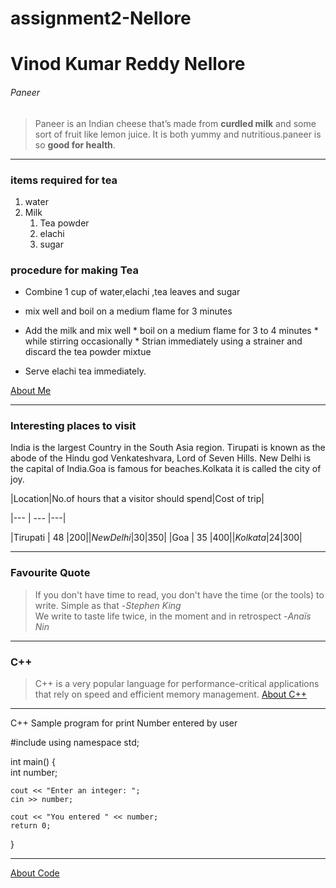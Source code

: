 # assignment2-Nellore
# Vinod Kumar Reddy Nellore
###### Paneer 
 > Paneer is an Indian cheese that’s made from **curdled milk** and some sort of fruit like lemon juice. It is both yummy and nutritious.paneer is so **good for health**.

 ---

 ### items required for tea
1. water
2. Milk
     1. Tea powder
     2. elachi
     3. sugar

### procedure for making Tea
* Combine 1 cup of water,elachi ,tea leaves and sugar 
* mix well  and boil on a medium flame for 3 minutes
* Add the milk and mix well
       * boil on a medium flame for 3 to 4 minutes 
       * while stirring occasionally
       * Strian immediately using a strainer and discard the tea powder mixtue 
 
* Serve elachi tea immediately.

[About Me](https://github.com/vinod540/assignment2-Nellore/blob/main/AboutMe.md)

---

### Interesting places to visit
 India is the largest Country in the South Asia region. Tirupati is known as the abode of the Hindu god Venkateshvara, Lord of Seven Hills. New Delhi is the capital of India.Goa is famous for beaches.Kolkata it is called the city of joy.

 |Location|No.of hours that a visitor should spend|Cost of trip|

|--- |      ---                                   |---|

|Tirupati | 48                                    |$200|
|New Delhi| 30                                    |$350|
|Goa |      35                                    |$400|
|Kolkata |  24                                    |$300|

---

### Favourite Quote

> If you don't have time to read, you don't have the time (or the tools) to write. Simple as that -*Stephen King*<br>
> We write to taste life twice, in the moment and in retrospect -*Anaïs Nin*

---

### C++
> C++ is a very popular language for performance-critical applications that rely on speed and efficient memory management.
[About C++](https://en.wikipedia.org/wiki/C%2B%2B)

---
C++ Sample program for print Number entered by user

#include <iostream>
using namespace std;

int main()
{    
    int number;

    cout << "Enter an integer: ";
    cin >> number;

    cout << "You entered " << number;    
    return 0;
}

 ---
[About Code](https://www.programiz.com/cpp-programming/examples/read-print-integer)
